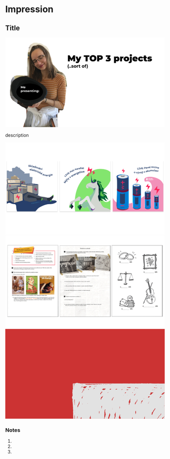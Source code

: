 # Impression

## Title

![title slide](img/presentation-title-slide.png)

description

![illustrations for energetics podcast used on instagram](img/portfolio-piece1.png)
![three work sheets for elementary school students](img/portfolio-piece2.png)
![a gif with a cat falling of a platform, transforming into a fidget spinner](gif/meow.gif)

### Notes
1.
2.
3. 
